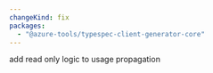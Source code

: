 ```yaml
---
changeKind: fix
packages:
  - "@azure-tools/typespec-client-generator-core"
---
```


add read only logic to usage propagation